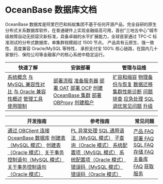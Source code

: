 # OceanBase 数据库文档

OceanBase 数据库是阿里巴巴和蚂蚁集团不基于任何开源产品，完全自研的原生分布式关系数据库软件，在普通硬件上实现金融级高可用，首创"三地五中心"城市级故障自动无损容灾新标准，具备卓越的水平扩展能力，全球首家通过 TPC-C 标准测试的分布式数据库，单集群规模超过 1500 节点。 产品具有云原生、强一致性、高度兼容 Oracle/MySQL 等特性， 承担支付宝 100% 核心链路，在国内几十家银行、保险公司等金融客户的核心系统中稳定运行。

|                                                                                                                                                                          快速了解                                                                                                                                                                          |                                                                                                                                                                                                                                               安装部署                                                                                                                                                                                                                                                |                                                                                                                                                                                                                                                                           管理与运维                                                                                                                                                                                                                                                                           |
|--------------------------------------------------------------------------------------------------------------------------------------------------------------------------------------------------------------------------------------------------------------------------------------------------------------------------------------------------------|---------------------------------------------------------------------------------------------------------------------------------------------------------------------------------------------------------------------------------------------------------------------------------------------------------------------------------------------------------------------------------------------------------------------------------------------------------------------------------------------------|-----------------------------------------------------------------------------------------------------------------------------------------------------------------------------------------------------------------------------------------------------------------------------------------------------------------------------------------------------------------------------------------------------------------------------------------------------------------------------------------------------------------------------------------------------------|
| [系统概念](3.user-guide/1.learn-more-about-oceanbase/2.basic-database-components.md) [与 MySQL 兼容性对比](3.user-guide/1.learn-more-about-oceanbase/6.compatibility-with-mysql.md) [与 Oracle 兼容性概述](3.user-guide/1.learn-more-about-oceanbase/5.compatibility-with-oracle-1/1.overview-of-compatibility-with-oracle.md) [管理工具](3.user-guide/1.learn-more-about-oceanbase/8.database-management-tools.md) [使用限制](3.user-guide/1.learn-more-about-oceanbase/10.constraints-on-product-specifications.md) | [部署流程](3.user-guide/2.deploy-the-oceanbase-database/2.deployment-process.md) [准备服务器](3.user-guide/2.deploy-the-oceanbase-database/3.preparations-before-deployment-1/1.prepare-server.md) [部署 OAT](3.user-guide/2.deploy-the-oceanbase-database/5.graphical-interface-deployment/1.configure-a-deployment-environment/1.deploy-oat.md) [部署 OCP](3.deploy-the-oceanbase-database/5.deploy-ocp/3.deployment-through-the-graphical-interface/2.deploy-ocp-1.md) [创建 OceanBase 集群](3.user-guide/2.deploy-the-oceanbase-database/5.graphical-interface-deployment/3.deploy-the-oceanbase-cluster/3.create-an-oceanbase-cluster.md) [部署 OBProxy](3.user-guide/2.deploy-the-oceanbase-database/5.graphical-interface-deployment/4.deploy-obproxy/2.deploy-obproxy-1.md) [创建租户](3.user-guide/2.deploy-the-oceanbase-database/5.graphical-interface-deployment/5.create-an-oceanbase-tenant/2.create-a-tenant.md) | [扩容和缩容](3.user-guide/11.o-m-management/2.scale-out-and-scale-in-1/1.overview-of-scaling.md) [物理备份与恢复](3.user-guide/10.high-data-availability/2.backup-and-restoration-management-1/1.overview-of-physical-backup-and-recovery-1.md) [数据迁移](3.user-guide/3.data-migration-1/1.data-migration-overview-1.md) [集群性能诊断](3.user-guide/11.o-m-management/6.performance-diagnosis/1.cluster-performance-diagnosis.md) [问题排查](3.user-guide/11.o-m-management/7.troubleshooting/1.troubleshooting-overview.md) [应急处理](3.user-guide/11.o-m-management/8.emergency-response/1.database-contingency-overview.md) [SQL 调优常见问题](3.user-guide/8.performance-tuning/5.sql-optimization/6.faq-about-sql-tuning.md) [升级](3.user-guide/11.o-m-management/3.upgrade-guide/1.upgrade-overview.md) |

|                                                                                                                                                                                                            开发指南                                                                                                                                                                                                             |                                                                                                                                                                                                                                                                       参考指南                                                                                                                                                                                                                                                                       |                                                                                                                                                                                                        常见问题                                                                                                                                                                                                         |
|-----------------------------------------------------------------------------------------------------------------------------------------------------------------------------------------------------------------------------------------------------------------------------------------------------------------------------------------------------------------------------------------------------------------------------|--------------------------------------------------------------------------------------------------------------------------------------------------------------------------------------------------------------------------------------------------------------------------------------------------------------------------------------------------------------------------------------------------------------------------------------------------------------------------------------------------------------------------------------------------|---------------------------------------------------------------------------------------------------------------------------------------------------------------------------------------------------------------------------------------------------------------------------------------------------------------------------------------------------------------------------------------------------------------------|
| [通过 OBClient 连接 OceanBase 数据库](14.development-guide/1.mysql-developer-guide/2.connect-to-the-oceanbase-database-3/3.connect-to-an-oceanbase-database-by-using-obclient.md) [创建表（MySQL 模式）](4.development-guide-refactoring-1/1.application-development-based-on-mysql-mode/3.create-and-manage-database-objects/6.create-and-manage-tables/2.create-a-table.md) [创建表（Oracle 模式）](14.development-guide/2.developer-guide-oracle-mode/5.create-and-manage-database-objects-1/2.create-and-manage-tables-1/2.create-a-table-1.md) [关于事务控制语句（MySQL 模式）](14.development-guide/1.mysql-developer-guide/4.about-dml-statements-and-transactions/2.about-transactional-control-statements.md) [关于事务控制语句（Oracle 模式）](14.development-guide/2.developer-guide-oracle-mode/4.about-dml-statements-and-transactions-1/2.about-transactional-control-statements-1.md) | [PL 异常处理](4.development-guide-refactoring-1/6.pl-reference/11.exception-handling-1/1.overview-20.md) [SQL 通用语法（MySQL 模式）](4.development-guide-refactoring-1/5.sql-syntax/2.common-tenant-mysql-mode/6.sql-statement/1.general-syntax.md) [子查询（Oracle 模式）](4.development-guide-refactoring-1/5.sql-syntax/3.common-tenant-oracle-mode/8.queries-and-subqueries-1/6.subquery-2.md) [系统配置项（MySQL 模式）](13.system-reference/2.reference-oracle-mode/3.configuration-items-reference-2/1.overview-17.md) [系统配置项（Oracle 模式）](13.system-reference/2.reference-oracle-mode/3.configuration-items-reference-2/1.overview-17.md) [错误码（MySQL 模式）](3.user-guide/13.system-reference/1.reference-mysql-mode/4.error-code-1/1.use-error-information-1.md) [错误码（Oracle 模式）](3.user-guide/13.system-reference/2.reference-oracle-mode/4.error-code/1.use-error-information.md) | [产品 FAQ](3.user-guide/14.faq/1.oceanbase-products.md) [部署 FAQ](3.user-guide/14.faq/2.deployment-1.md) [SQL FAQ](3.user-guide/14.faq/3.sql-related-problems.md) [存储 FAQ](3.user-guide/14.faq/4.storage-related-questions.md) [主备库 FAQ](3.user-guide/14.faq/5.faq-about-primary-and-secondary-databases.md) [获取服务](3.user-guide/14.faq/6.oceanbase-service.md) |
